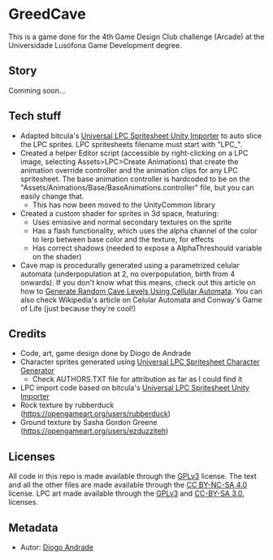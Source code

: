 # GreedCave

This is a game done for the 4th Game Design Club challenge (Arcade) at the Universidade Lusófona Game Development degree.

## Story

Comming soon...

## Tech stuff

* Adapted bitcula's [Universal LPC Spritesheet Unity Importer] to auto slice the LPC sprites. LPC spritesheets filename must start with "LPC_".
* Created a helper Editor script (accessible by right-clicking on a LPC image, selecting Assets>LPC>Create Animations) that create the animation override controller and the animation clips for any LPC spritesheet. The base animation controller is hardcoded to be on the "Assets/Animations/Base/BaseAnimations.controller" file, but you can easily change that.
  * This has now been moved to the UnityCommon library
* Created a custom shader for sprites in 3d space, featuring:
  * Uses emissive and normal secondary textures on the sprite
  * Has a flash functionality, which uses the alpha channel of the color to lerp between base color and the texture, for effects
  * Has correct shadows (needed to expose a AlphaThreshould variable on the shader)
* Cave map is procedurally generated using a parametrized celular automata (underpopulation at 2, no overpopulation, birth from 4 onwards). If you don't know what this means, check out this article on how to [Generate Random Cave Levels Using Cellular Automata]. You can also check Wikipedia's article on Celular Automata and Conway's Game of Life (just because they're cool!)

## Credits

* Code, art, game design done by Diogo de Andrade
* Character sprites generated using [Universal LPC Spritesheet Character Generator]
  * Check AUTHORS.TXT file for attribution as far as I could find it
* LPC import code based on bitcula's [Universal LPC Spritesheet Unity Importer]
* Rock texture by rubberduck (https://opengameart.org/users/rubberduck)
* Ground texture by Sasha Gordon Greene (https://opengameart.org/users/ezduzziteh)

## Licenses

All code in this repo is made available through the [GPLv3] license.
The text and all the other files are made available through the 
[CC BY-NC-SA 4.0] license.
LPC art made available through the [GPLv3] and [CC-BY-SA 3.0.] licenses.

## Metadata

* Autor: [Diogo Andrade][]

[Diogo Andrade]:https://github.com/DiogoDeAndrade
[GPLv3]:https://www.gnu.org/licenses/gpl-3.0.en.html
[CC-BY-SA 3.0.]:http://creativecommons.org/licenses/by-sa/3.0/
[CC BY-NC-SA 4.0]:https://creativecommons.org/licenses/by-nc-sa/4.0/
[Bfxr]:https://www.bfxr.net/
[Universal LPC Spritesheet Character Generator]:https://sanderfrenken.github.io/
[Universal LPC Spritesheet Unity Importer]:https://github.com/bitcula/Universal-LPC-Spritesheet-Unity-Importer
[Generate Random Cave Levels Using Cellular Automata]:https://gamedevelopment.tutsplus.com/tutorials/generate-random-cave-levels-using-cellular-automata--gamedev-9664
